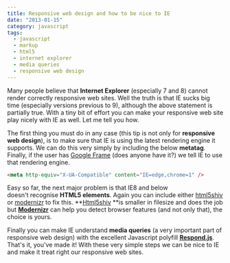 ```yaml
---
title: Responsive web design and how to be nice to IE
date: "2013-01-15"
category: javascript
tags:
  - javascript
  - markup
  - html5
  - internet explorer
  - media queries
  - responsive web design
---
```


Many people believe that **Internet Explorer** (especially 7 and 8) cannot render correctly responsive web sites. Well the truth is that IE sucks big time (especially versions previous to 9), although the above statement is partially true. With a tiny bit of effort you can make your responsive web site play nicely with IE as well. Let me tell you how.

The first thing you must do in any case (this tip is not only for **responsive web design**), is to make sure that IE is using the latest rendering engine it supports. We can do this very simply by including the below **metatag**. Finally, if the user has [Google Frame](https://www.chromium.org/developers/how-tos/chrome-frame-getting-started "Google Chrome frame") (does anyone have it?) we tell IE to use that rendering engine.

```html
<meta http-equiv="X-UA-Compatible" content="IE=edge,chrome=1" />
```

Easy so far, the next major problem is that IE8 and below doesn't recognise **HTML5 elements**. Again you can include either [html5shiv](http://code.google.com/p/html5shiv/ "html5shiv") or [modernizr](http://modernizr.com/ "modernizr") to fix this. **[Html5shiv](http://code.google.com/p/html5shiv/ "html5shiv") **is smaller in filesize and does the job but **[Modernizr](http://modernizr.com/ "modernizr")** can help you detect browser features (and not only that), the choice is yours.

Finally you can make IE understand **media queries** (a very important part of responsive web design) with the excellent Javascript polyfill **[Respond.js](https://github.com/scottjehl/Respond "Respond.js")**. That's it, you've made it! With these very simple steps we can be nice to IE and make it treat right our responsive web sites.
